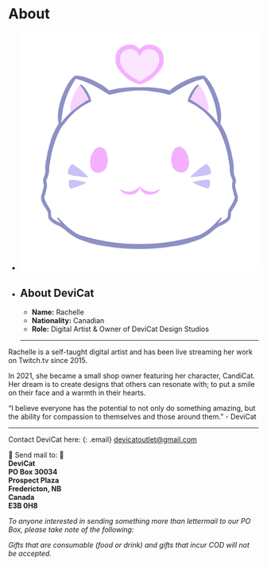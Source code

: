 # About

* ![](img/dclogo.png)

* ## About DeviCat
  * **Name:** Rachelle 
  * **Nationality:** Canadian
  * **Role:** Digital Artist & Owner of DeviCat Design Studios

  ---

Rachelle is a self-taught digital artist and has been live streaming her work on Twitch.tv since 2015.

In 2021, she became a small shop owner featuring her character, CandiCat. Her dream is to create designs that others can resonate with; to put a smile on their face and a warmth in their hearts.

“I believe everyone has the potential to not only do something amazing, but the ability for compassion to themselves and those around them.” - DeviCat

---

Contact DeviCat here:
{: .email}
[devicatoutlet@gmail.com](mailto:devicatoutlet@gmail.com)

💌 Send mail to: 💌<br>
<b>DeviCat <br>
PO Box 30034 <br>
Prospect Plaza <br>
Fredericton, NB <br>
Canada <br>
E3B 0H8 </b> <br>

<i>To anyone interested in sending something more than lettermail to our PO Box,
please take note of the following:</i>

<i>Gifts that are consumable (food or drink) and gifts that incur COD will not be accepted.</i>